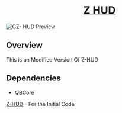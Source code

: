 <h1 align="center"><a href="https://discord.gg/brocode" target="_blank" rel="noopener noreferrer">Z HUD</a></h1>

![GZ- HUD Preview]([[[[https://github.com/TeamBroCode/z-hud/assets/91739770/00b300a2-6494-4b75-b3b1-be4397df174a](https://imgur.com/a/KdMoVJf](https://imgur.com/a/KdMoVJf)](https://imgur.com/a/KdMoVJf)]))

## Overview

This is  an Modified Version Of Z-HUD

## Dependencies

-   QBCore



[Z-HUD]([https://github.com/qbcore-framework/qb-hud](https://github.com/TeamBroCode/z-hud.git)) - For the Initial Code

